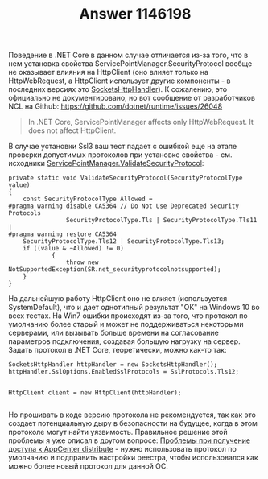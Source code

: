 ﻿---
title: "Answer 1146198"
se.owner.user_id: 240512
se.owner.display_name: "MSDN.WhiteKnight"
se.owner.link: "https://ru.stackoverflow.com/users/240512/msdn-whiteknight"
se.answer_id: 1146198
se.question_id: 1145932
se.post_type: answer
se.is_accepted: True
---
<p>Поведение в .NET Core в данном случае отличается из-за того, что в нем установка свойства ServicePointManager.SecurityProtocol вообще не оказывает влияния на HttpClient (оно влияет только на HttpWebRequest, а HttpClient использует другие компоненты - в последних версиях это <a href="https://docs.microsoft.com/en-us/dotnet/api/system.net.http.socketshttphandler?view=netcore-3.1" rel="nofollow noreferrer">SocketsHttpHandler</a>). К сожалению, это официально не документировано, но вот сообщение от разработчиков NCL на Github: <a href="https://github.com/dotnet/runtime/issues/26048" rel="nofollow noreferrer">https://github.com/dotnet/runtime/issues/26048</a></p>
<blockquote>
<p>In .NET Core, ServicePointManager affects only HttpWebRequest. It does not affect HttpClient.</p>
</blockquote>
<p>В случае установки Ssl3 ваш тест падает с ошибкой еще на этапе проверки допустимых протоколов при установке свойства - см. исходники <a href="https://github.com/dotnet/runtime/blob/master/src/libraries/System.Net.ServicePoint/src/System/Net/ServicePointManager.cs#L36" rel="nofollow noreferrer">ServicePointManager.ValidateSecurityProtocol</a>:</p>
<pre><code>private static void ValidateSecurityProtocol(SecurityProtocolType value)
{
    const SecurityProtocolType Allowed =
#pragma warning disable CA5364 // Do Not Use Deprecated Security Protocols
                SecurityProtocolType.Tls | SecurityProtocolType.Tls11 |
#pragma warning restore CA5364
    SecurityProtocolType.Tls12 | SecurityProtocolType.Tls13;
    if ((value &amp; ~Allowed) != 0)
            {
                throw new NotSupportedException(SR.net_securityprotocolnotsupported);
    }
}
</code></pre>
<p>На дальнейшую работу HttpClient оно не влияет (используется SystemDefault), что и дает однотипный результат &quot;ОК&quot; на Windows 10 во всех тестах. На Win7 ошибки происходят из-за того, что протокол по умолчанию более старый и может не поддерживаться некоторыми серверами, или вызывать больше времени на согласование параметров подключения, создавая большую нагрузку на сервер. Задать протокол в .NET Core, теоретически, можно как-то так:</p>
<pre><code>SocketsHttpHandler httpHandler = new SocketsHttpHandler();
httpHandler.SslOptions.EnabledSslProtocols = SslProtocols.Tls12;

HttpClient client = new HttpClient(httpHandler);
</code></pre>
<p>Но прошивать в коде версию протокола не рекомендуется, так как это создает потенциальную дыру в безопасности на будущее, когда в этом протоколе могут найти уязвимость. Правильное решение этой проблемы я уже описал в другом вопросе: <a href="https://ru.stackoverflow.com/questions/1140565/">Проблемы при получение доступа к AppCenter distribute</a> - нужно использовать протокол по умолчанию и подправить настройки реестра, чтобы использовался как можно более новый протокол для данной ОС.</p>
